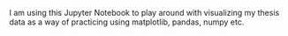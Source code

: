 I am using this Jupyter Notebook to play around with visualizing my thesis data as a way of practicing using matplotlib, pandas, numpy etc. 
